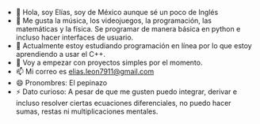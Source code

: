 - 👋 Hola, soy Elías, soy de México aunque sé un poco de Inglés
- 👀 Me gusta la música, los videojuegos, la programación, las matemáticas y la física. Se programar de manera básica en python e incluso hacer interfaces de usuario.
- 🌱 Actualmente estoy estudiando programación en línea por lo que estoy aprendiendo a usar el C++.
- 💞️ Voy a empezar con proyectos simples por el momento.
- 📫 Mi correo es elias.leon7911@gmail.com
- 😄 Pronombres: El pepinazo
- ⚡ Dato curioso: A pesar de que me gusten puedo integrar, derivar e incluso resolver ciertas ecuaciones diferenciales, no puedo hacer sumas, restas ni multiplicaciones mentales. 
